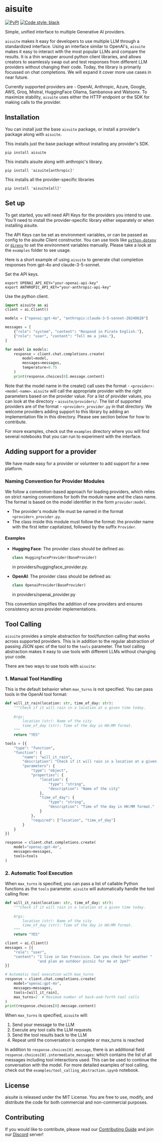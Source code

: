 # aisuite

[![PyPI](https://img.shields.io/pypi/v/aisuite)](https://pypi.org/project/aisuite/)
[![Code style: black](https://img.shields.io/badge/code%20style-black-000000.svg)](https://github.com/psf/black)

Simple, unified interface to multiple Generative AI providers.

`aisuite` makes it easy for developers to use multiple LLM through a standardized interface. Using an interface similar to OpenAI's, `aisuite` makes it easy to interact with the most popular LLMs and compare the results. It is a thin wrapper around python client libraries, and allows creators to seamlessly swap out and test responses from different LLM providers without changing their code. Today, the library is primarily focussed on chat completions. We will expand it cover more use cases in near future.

Currently supported providers are -
OpenAI, Anthropic, Azure, Google, AWS, Groq, Mistral, HuggingFace Ollama, Sambanova and Watsonx.
To maximize stability, `aisuite` uses either the HTTP endpoint or the SDK for making calls to the provider.

## Installation

You can install just the base `aisuite` package, or install a provider's package along with `aisuite`.

This installs just the base package without installing any provider's SDK.

```shell
pip install aisuite
```

This installs aisuite along with anthropic's library.

```shell
pip install 'aisuite[anthropic]'
```

This installs all the provider-specific libraries

```shell
pip install 'aisuite[all]'
```

## Set up

To get started, you will need API Keys for the providers you intend to use. You'll need to
install the provider-specific library either separately or when installing aisuite.

The API Keys can be set as environment variables, or can be passed as config to the aisuite Client constructor.
You can use tools like [`python-dotenv`](https://pypi.org/project/python-dotenv/) or [`direnv`](https://direnv.net/) to set the environment variables manually. Please take a look at the `examples` folder to see usage.

Here is a short example of using `aisuite` to generate chat completion responses from gpt-4o and claude-3-5-sonnet.

Set the API keys.

```shell
export OPENAI_API_KEY="your-openai-api-key"
export ANTHROPIC_API_KEY="your-anthropic-api-key"
```

Use the python client.

```python
import aisuite as ai
client = ai.Client()

models = ["openai:gpt-4o", "anthropic:claude-3-5-sonnet-20240620"]

messages = [
    {"role": "system", "content": "Respond in Pirate English."},
    {"role": "user", "content": "Tell me a joke."},
]

for model in models:
    response = client.chat.completions.create(
        model=model,
        messages=messages,
        temperature=0.75
    )
    print(response.choices[0].message.content)

```

Note that the model name in the create() call uses the format - `<provider>:<model-name>`.
`aisuite` will call the appropriate provider with the right parameters based on the provider value.
For a list of provider values, you can look at the directory - `aisuite/providers/`. The list of supported providers are of the format - `<provider>_provider.py` in that directory. We welcome  providers adding support to this library by adding an implementation file in this directory. Please see section below for how to contribute.

For more examples, check out the `examples` directory where you will find several notebooks that you can run to experiment with the interface.

## Adding support for a provider

We have made easy for a provider or volunteer to add support for a new platform.

### Naming Convention for Provider Modules

We follow a convention-based approach for loading providers, which relies on strict naming conventions for both the module name and the class name. The format is based on the model identifier in the form `provider:model`.

- The provider's module file must be named in the format `<provider>_provider.py`.
- The class inside this module must follow the format: the provider name with the first letter capitalized, followed by the suffix `Provider`.

#### Examples

- **Hugging Face**:
  The provider class should be defined as:

  ```python
  class HuggingfaceProvider(BaseProvider)
  ```

  in providers/huggingface_provider.py.
  
- **OpenAI**:
  The provider class should be defined as:

  ```python
  class OpenaiProvider(BaseProvider)
  ```

  in providers/openai_provider.py

This convention simplifies the addition of new providers and ensures consistency across provider implementations.

## Tool Calling

`aisuite` provides a simple abstraction for tool/function calling that works across supported providers. This is in addition to the regular abstraction of passing JSON spec of the tool to the `tools` parameter. The tool calling abstraction makes it easy to use tools with different LLMs without changing your code.

There are two ways to use tools with `aisuite`:

### 1. Manual Tool Handling

This is the default behavior when `max_turns` is not specified.
You can pass tools in the OpenAI tool format:

```python
def will_it_rain(location: str, time_of_day: str):
    """Check if it will rain in a location at a given time today.
    
    Args:
        location (str): Name of the city
        time_of_day (str): Time of the day in HH:MM format.
    """
    return "YES"

tools = [{
    "type": "function",
    "function": {
        "name": "will_it_rain",
        "description": "Check if it will rain in a location at a given time today",
        "parameters": {
            "type": "object",
            "properties": {
                "location": {
                    "type": "string",
                    "description": "Name of the city"
                },
                "time_of_day": {
                    "type": "string",
                    "description": "Time of the day in HH:MM format."
                }
            },
            "required": ["location", "time_of_day"]
        }
    }
}]

response = client.chat.completions.create(
    model="openai:gpt-4o",
    messages=messages,
    tools=tools
)
```

### 2. Automatic Tool Execution

When `max_turns` is specified, you can pass a list of callable Python functions as the `tools` parameter. `aisuite` will automatically handle the tool calling flow:

```python
def will_it_rain(location: str, time_of_day: str):
    """Check if it will rain in a location at a given time today.
    
    Args:
        location (str): Name of the city
        time_of_day (str): Time of the day in HH:MM format.
    """
    return "YES"

client = ai.Client()
messages = [{
    "role": "user",
    "content": "I live in San Francisco. Can you check for weather "
               "and plan an outdoor picnic for me at 2pm?"
}]

# Automatic tool execution with max_turns
response = client.chat.completions.create(
    model="openai:gpt-4o",
    messages=messages,
    tools=[will_it_rain],
    max_turns=2  # Maximum number of back-and-forth tool calls
)
print(response.choices[0].message.content)
```

When `max_turns` is specified, `aisuite` will:
1. Send your message to the LLM
2. Execute any tool calls the LLM requests
3. Send the tool results back to the LLM
4. Repeat until the conversation is complete or max_turns is reached

In addition to `response.choices[0].message`, there is an additional field `response.choices[0].intermediate_messages`: which contains the list of all messages including tool interactions used. This can be used to continue the conversation with the model.
For more detailed examples of tool calling, check out the `examples/tool_calling_abstraction.ipynb` notebook.

## License

aisuite is released under the MIT License. You are free to use, modify, and distribute the code for both commercial and non-commercial purposes.

## Contributing

If you would like to contribute, please read our [Contributing Guide](https://github.com/andrewyng/aisuite/blob/main/CONTRIBUTING.md) and join our [Discord](https://discord.gg/T6Nvn8ExSb) server!

